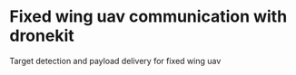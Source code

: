 # Fixed wing uav communication with dronekit

Target detection and payload delivery for fixed wing uav
